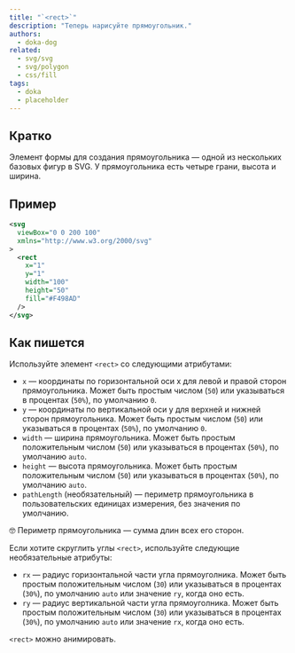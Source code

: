 ```yaml
---
title: "`<rect>`"
description: "Теперь нарисуйте прямоугольник."
authors:
  - doka-dog
related:
  - svg/svg
  - svg/polygon
  - css/fill
tags:
  - doka
  - placeholder
---
```


## Кратко

Элемент формы для создания прямоугольника — одной из нескольких базовых фигур в SVG. У прямоугольника есть четыре грани, высота и ширина.

## Пример

```svg
<svg
  viewBox="0 0 200 100"
  xmlns="http://www.w3.org/2000/svg"
>
  <rect
    x="1"
    y="1"
    width="100"
    height="50"
    fill="#F498AD"
  />
</svg>
```

## Как пишется

Используйте элемент `<rect>` со следующими атрибутами:

- `x` — координаты по горизонтальной оси x для левой и правой сторон прямоугольника. Может быть простым числом (`50`) или указываться в процентах (`50%`), по умолчанию `0`.
- `y` — координаты по вертикальной оси y для верхней и нижней сторон прямоугольника. Может быть простым числом (`50`) или указываться в процентах (`50%`), по умолчанию `0`.
- `width` — ширина прямоугольника. Может быть простым положительным числом (`50`) или указываться в процентах (`50%`), по умолчанию `auto`.
- `height` — высота прямоугольника. Может быть простым положительным числом (`50`) или указываться в процентах (`50%`), по умолчанию `auto`.
- `pathLength` (необязательный) — периметр прямоугольника в пользовательских единицах измерения, без значения по умолчанию.

<aside>

🤓 Периметр прямоугольника — сумма длин всех его сторон.

</aside>

Если хотите скруглить углы `<rect>`, используйте следующие необязательные атрибуты:

- `rx` — радиус горизонтальной части угла прямоуголника. Может быть простым положительным числом (`30`) или указываться в процентах (`30%`), по умолчанию `auto` или значение `ry`, когда оно есть.
- `ry` — радиус вертикальной части угла прямоуголника. Может быть простым положительным числом (`30`) или указываться в процентах (`30%`), по умолчанию `auto` или значение `rx`, когда оно есть.

`<rect>` можно анимировать.
